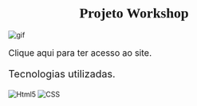 <div>
    <h1 style="text-align: center; font-family: Georgia, 'Times New Roman', Times, serif; ">Projeto Workshop</h1>
    <img src="https://user-images.githubusercontent.com/93393791/166169509-30cc4b3c-69dc-4d7c-94a8-72077ebc7cfc.gif" alt="gif">
    <a style="text-decoration: none;  font-size: 13pt;" href="https://marcoajunior.github.io/ProjectMusky/"><p>Clique aqui para ter acesso ao site.</p></a>
    <p style="font-size: 15pt;">Tecnologias utilizadas.</p><img src="https://img.shields.io/badge/HTML5-E34F26?style=for-the-badge&logo=html5&logoColor=white" alt="Html5">
    <img src="https://img.shields.io/badge/CSS3-1572B6?style=for-the-badge&logo=css3&logoColor=white" alt="CSS">
</div>
